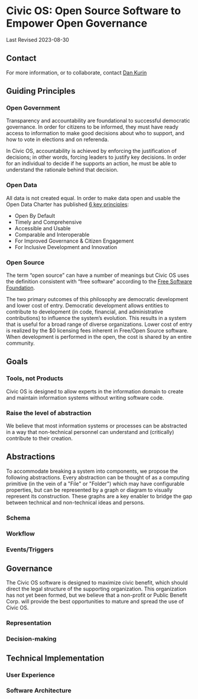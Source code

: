 # Civic OS: Open Source Software to Empower Open Governance
Last Revised 2023-08-30

## Contact
For more information, or to collaborate, contact [Dan Kurin](mailto:dkurin@swiftlet.technology)

## Guiding Principles
### Open Government
Transparency and accountability are foundational to successful democratic governance. In order for citizens to be informed, they must have ready access to information to make good decisions about who to support, and how to vote in elections and on referenda.

In Civic OS, accountability is achieved by enforcing the justification of decisions; in other words, forcing leaders to justify key decisions. In order for an individual to decide if he supports an action, he must be able to understand the rationale behind that decision.
### Open Data
All data is not created equal. In order to make data open and usable the Open Data Charter has published [6 key
principles](https://opendatacharter.net/principles/):
- Open By Default
- Timely and Comprehensive
- Accessible and Usable
- Comparable and Interoperable
- For Improved Governance & Citizen Engagement
- For Inclusive Development and Innovation
### Open Source
The term “open source” can have a number of meanings but Civic OS uses the definition consistent with “free software” according to the [Free Software Foundation](https://www.fsf.org/about/what-is-free-software).

The two primary outcomes of this philosophy are democratic development and lower cost of entry. Democratic development allows entities to contribute to development (in code, financial, and administrative contributions) to influence the system’s evolution. This results in a system that is useful for a broad range of diverse organizations. Lower cost of entry is realized by the $0 licensing fees inherent in Free/Open Source software. When development is performed in the open, the cost is shared by an entire community.

## Goals
### Tools, not Products
Civic OS is designed to allow experts in the information domain to create and maintain information systems without writing software code.
### Raise the level of abstraction
We believe that most information systems or processes can be abstracted in a way that non-technical personnel can understand and (critically) contribute to their creation.

## Abstractions
To accommodate breaking a system into components, we propose the following abstractions. Every abstraction can be thought of as a computing primitive (in the vein of a "File" or "Folder") which may have configurable properties, but can be represented by a graph or diagram to visually represent its construction. These graphs are a key enabler to bridge the gap between technical and non-technical ideas and persons.
### Schema
### Workflow
### Events/Triggers


## Governance
The Civic OS software is designed to maximize civic benefit, which should direct the legal structure of the supporting organization. This organization has not yet been formed, but we believe that a non-profit or Public Benefit Corp. will provide the best opportunities to mature and spread the use of Civic OS.
### Representation
### Decision-making

## Technical Implementation
### User Experience
### Software Architecture